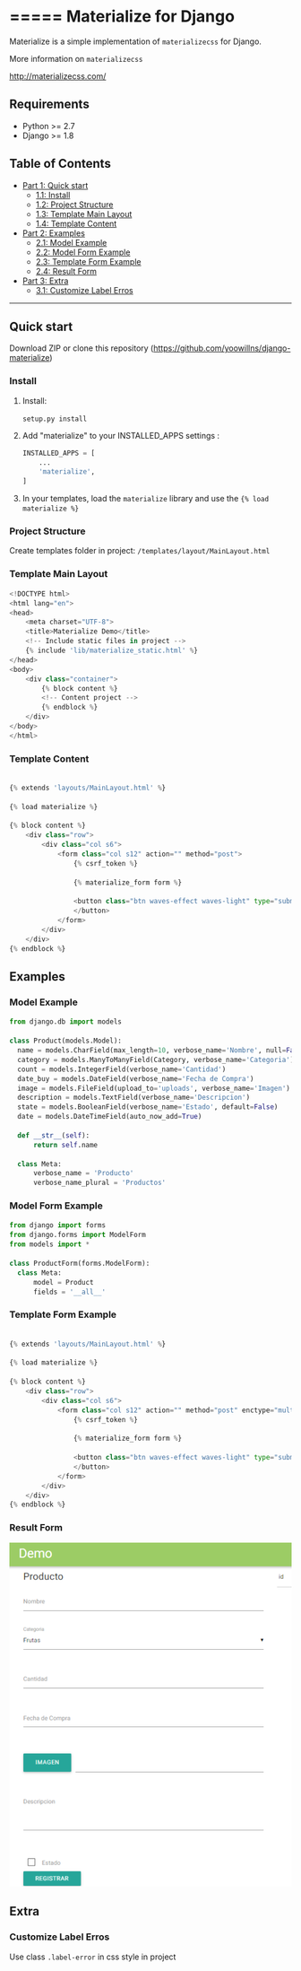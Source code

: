 =====
Materialize for Django
=====

Materialize is a simple implementation of ``materializecss`` for Django.

More information on ``materializecss``

http://materializecss.com/

Requirements
------------

- Python >= 2.7
- Django >= 1.8


## Table of Contents
- [Part 1: Quick start ](#quick-start)
  - [1.1: Install](#install)
  - [1.2: Project Structure](#project-structure)
  - [1.3: Template Main Layout](#template-main-layout)
  - [1.4: Template Content](#template-content)
- [Part 2: Examples](#examples)
  - [2.1: Model Example](#model-example)
  - [2.2: Model Form Example](#model-form-example)
  - [2.3: Template Form Example](#template-form-example)
  - [2.4: Result Form](#result-form)
- [Part 3: Extra](#extra)
  - [3.1: Customize Label Erros](#customize-label-erros)

---

## Quick start 

Download ZIP or clone this repository (https://github.com/yoowillns/django-materialize) 

### Install

1. Install:

   ``setup.py install``

2. Add "materialize" to your INSTALLED_APPS settings :
    ```python
    INSTALLED_APPS = [
        ...
        'materialize',
    ]
    ```
3. In your templates, load the ``materialize`` library and use the ``{% load materialize %}`` 

### Project Structure
  
  Create templates folder in project: `/templates/layout/MainLayout.html`

### Template Main Layout

```python
<!DOCTYPE html>
<html lang="en">
<head>
    <meta charset="UTF-8">
    <title>Materialize Demo</title>
    <!-- Include static files in project -->
    {% include 'lib/materialize_static.html' %}
</head>
<body>
    <div class="container">
        {% block content %}
        <!-- Content project -->
        {% endblock %}
    </div>
</body>
</html>
```

### Template Content

```python

{% extends 'layouts/MainLayout.html' %}

{% load materialize %}

{% block content %}
    <div class="row">
        <div class="col s6">
            <form class="col s12" action="" method="post">
                {% csrf_token %}

                {% materialize_form form %}

                <button class="btn waves-effect waves-light" type="submit" name="action">Register
                </button>
            </form>
        </div>
    </div>
{% endblock %}
```

## Examples

### Model Example

```python
from django.db import models

class Product(models.Model):
  name = models.CharField(max_length=10, verbose_name='Nombre', null=False)
  category = models.ManyToManyField(Category, verbose_name='Categoria')
  count = models.IntegerField(verbose_name='Cantidad')
  date_buy = models.DateField(verbose_name='Fecha de Compra')
  image = models.FileField(upload_to='uploads', verbose_name='Imagen')
  description = models.TextField(verbose_name='Descripcion')
  state = models.BooleanField(verbose_name='Estado', default=False)
  date = models.DateTimeField(auto_now_add=True)

  def __str__(self):
      return self.name

  class Meta:
      verbose_name = 'Producto'
      verbose_name_plural = 'Productos'
```       

### Model Form Example

```python
from django import forms
from django.forms import ModelForm
from models import *

class ProductForm(forms.ModelForm):
  class Meta:
      model = Product
      fields = '__all__'
```

### Template Form Example

```python

{% extends 'layouts/MainLayout.html' %}

{% load materialize %}

{% block content %}
    <div class="row">
        <div class="col s6">
            <form class="col s12" action="" method="post" enctype="multipart/form-data">
                {% csrf_token %}

                {% materialize_form form %}
                
                <button class="btn waves-effect waves-light" type="submit" name="action">Register
                </button>
            </form>
        </div>
    </div>
{% endblock %}
```

### Result Form

![alt text](screenshots/demo-1.png "Demo Form")

## Extra
### Customize Label Erros
  Use class `.label-error` in css style in project



